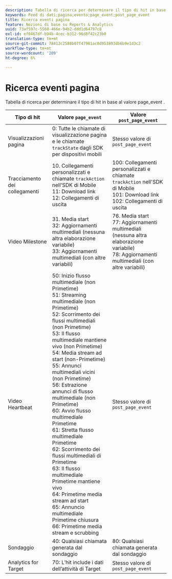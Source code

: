```yaml
---
description: Tabella di ricerca per determinare il tipo di hit in base al valore page_event .
keywords: Feed di dati;pagina;evento;page_event;post_page_event
title: Ricerca eventi pagina
feature: Nozioni di base su Reports & Analytics
uuid: 73af597c-5560-466e-94b2-ddd1d64797c8
exl-id: ef0467df-b94b-4cec-b312-96d8f42c23b0
translation-type: tm+mt
source-git-commit: 78412c2588b07f47981ac0d953893db6b9e1d3c2
workflow-type: tm+mt
source-wordcount: '209'
ht-degree: 6%

---
```


# Ricerca eventi pagina

Tabella di ricerca per determinare il tipo di hit in base al valore page_event .

| Tipo di hit | Valore `page_event` | Valore `post_page_event` |
| --- | --- | --- |
| Visualizzazioni pagina | 0: Tutte le chiamate di visualizzazione pagina e le chiamate `trackState` dagli SDK per dispositivi mobili | Stesso valore di `post_page_event` |
| Tracciamento dei collegamenti | 10. Collegamenti personalizzati e chiamate `trackAction` nell&#39;SDK di Mobile<br>11: Download link<br>12: Collegamenti di uscita | 100: Collegamenti personalizzati e chiamate `trackAction` nell&#39;SDK di Mobile<br>101: Download link<br>102: Collegamenti di uscita |
| Video Milestone | 31. Media start<br>32: Aggiornamenti multimediali (nessuna altra elaborazione variabile)<br>33: Aggiornamenti multimediali (con altre variabili) | 76. Media start<br>77: Aggiornamenti multimediali (nessuna altra elaborazione variabile)<br>78: Aggiornamenti multimediali (con altre variabili) |
| Video Heartbeat | 50: Inizio flusso multimediale (non Primetime)<br>51: Streaming multimediale (non Primetime)<br>52: Scorrimento dei flussi multimediali (non Primetime)<br>53: Il flusso multimediale mantiene vivo (non Primetime)<br>54: Media stream ad start (non-Primetime)<br>55: Annunci multimediali vicini (non Primetime)<br>56: Estrazione annunci di flusso multimediale (non Primetime)<br>60: Avvio flusso multimediale Primetime<br>61: Stretta flusso multimediale Primetime<br>62: Scorrimento dei flussi multimediali di Primetime<br>63: Il flusso multimediale Primetime mantiene vivo<br>64: Primetime media stream ad start<br>65: Annuncio multimediale Primetime chiusura<br>66: Primetime media stream e scrubbing | Stesso valore di `post_page_event` |
| Sondaggio | 40: Qualsiasi chiamata generata dal sondaggio | 80: Qualsiasi chiamata generata dal sondaggio |
| Analytics for Target | 70: L’hit include i dati dell’attività di Target | Stesso valore di `post_page_event` |
